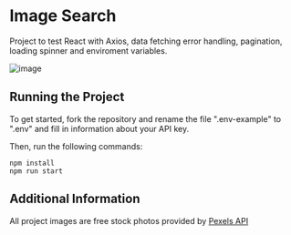 # Image Search

Project to test React with Axios, data fetching error handling, pagination, loading spinner and enviroment variables.

![image](https://user-images.githubusercontent.com/12193814/97550076-f5dffb00-19af-11eb-8f51-48aeaab046a1.png)

## Running the Project

To get started, fork the repository and rename the file ".env-example" to ".env" and fill in information about your API key.

Then, run the following commands:

    npm install
    npm run start

## Additional Information

All project images are free stock photos provided by [Pexels API](https://www.pexels.com/api/)
